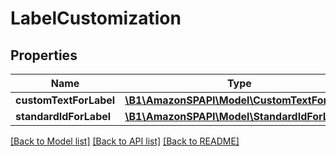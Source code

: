 # LabelCustomization

## Properties
Name | Type | Description | Notes
------------ | ------------- | ------------- | -------------
**customTextForLabel** | [**\B1\AmazonSPAPI\Model\CustomTextForLabel**](CustomTextForLabel.md) |  | [optional] 
**standardIdForLabel** | [**\B1\AmazonSPAPI\Model\StandardIdForLabel**](StandardIdForLabel.md) |  | [optional] 

[[Back to Model list]](../README.md#documentation-for-models) [[Back to API list]](../README.md#documentation-for-api-endpoints) [[Back to README]](../README.md)


